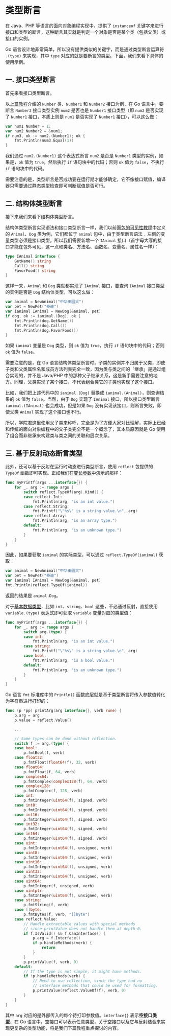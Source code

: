 # 类型断言

在 Java、PHP 等语言的面向对象编程实现中，提供了 `instanceof` 关键字来进行接口和类型的断言，这种断言其实就是判定一个对象是否是某个类（包括父类）或接口的实例。

Go 语言设计地非常简单，所以没有提供类似的关键字，而是通过类型断言运算符 `.(type)` 来实现，其中 `type` 对应的就是要断言的类型。下面，我们来看下具体的使用示例。

## 一. 接口类型断言

首先来看接口类型断言。

以[上篇教程](./_26接口赋值.md)介绍的 `Number` 类、`Number1` 和 `Number2` 接口为例，在 Go 语言中，要断言 `Number2` 接口类型实例 `num2` 是否也是 `Number1` 接口类型（即 `num2` 是否实现了 `Number1` 接口，本质上则是 `num1` 是否实现了 `Number1` 接口），可以这么做：

```go
var num1 Number = 1;
var num2 Number2 = &num1;
if num3, ok := num2.(Number1); ok {
    fmt.Println(num3.Equal(1))
}
```

我们通过 `num2.(Number1)` 这个表达式断言 `num2` 是否是 `Number1` 类型的实例，如果是，`ok` 值为 `true`，然后执行 `if` 语句块中的代码；否则 `ok` 值为 `false`，不执行 `if` 语句块中的代码。

需要注意的是，类型断言是否成功要在运行期才能够确定，它不像接口赋值，编译器只需要通过静态类型检查即可判断赋值是否可行。

## 二. 结构体类型断言

接下来我们来看下结构体类型断言。

结构体类型断言实现语法和接口类型断言一样，我们以前面[包的可见性教程](https://geekr.dev/posts/go-class-props-methods-visibility)中定义的 `Animal`、`Dog` 类为例，它们都位于 `animal` 包中，由于类型断言语法 `.` 左侧的变量类型必须是接口类型，所以我们需要新增一个 `IAnimal` 接口（首字母大写的接口才能在包外可见，这一点和类名、方法名、函数名、变量名、属性名一样）：

```go
type IAnimal interface {
    GetName() string
    Call() string
    FavorFood() string
}
```

这样一来，`Animal` 和 `Dog` 类就都实现了 `IAnimal` 接口，要查询 `IAnimal` 接口类型的实例是否是 `Dog` 结构体类型，可以这么做：

```go
var animal = NewAnimal("中华田园犬")
var pet = NewPet("泰迪")
var ianimal IAnimal = NewDog(&animal, pet)
if dog, ok := ianimal.(Dog); ok {
    fmt.Println(dog.GetName())
    fmt.Println(dog.Call())
    fmt.Println(dog.FavorFood())
}
```

如果 `ianimal` 变量是 `Dog` 类型，则 `ok` 值为 `true`，执行 `if` 语句块中的代码；否则 `ok` 值为 `false`。

需要注意的是，在 Go 语言结构体类型断言时，子类的实例并不归属于父类，即使子类和父类属性名和成员方法列表完全一致，因为类与类之间的「继承」是通过组合实现的，并不是 Java/PHP 中的那种父子继承关系，这是新手需要注意的地方。同理，父类实现了某个接口，不代表组合类它的子类也实现了这个接口。

比如，我们把上述代码中的 `ianimal.(Dog)` 替换成 `ianimal.(Animal)`，则查询结果的 `ok` 值为 `false`。当然，由于 `Dog` 实现了 `IAnimal` 接口，所以接口类型断言 `ianimal.(IAnimal)` 也会成功，但是如果 `Dog` 没有实现该接口，则断言失败，即使父类 `Animal` 实现了这个接口也不行。

所以，学院君这里使用父子类来称呼，完全是为了方便大家对比理解，实际上已经和传统的面向对象编程中的父子类完全不是一个概念了，其本质原因就是 Go 使用了组合而非继承来构建类与类之间的关联和层次关系。

## 三. 基于反射动态断言类型

此外，还可以基于反射在运行时动态进行类型断言，使用 `reflect` 包提供的 `TypeOf` 函数即可实现。正如我们在[变长参数](https://geekr.dev/posts/go-func-params-and-return-values#toc-6)中演示的那样：

```go
func myPrintf(args ...interface{}) {
    for _, arg := range args {
        switch reflect.TypeOf(arg).Kind() {
        case reflect.Int:
            fmt.Println(arg, "is an int value.")
        case reflect.String:
            fmt.Printf("\"%s\" is a string value.\n", arg)
        case reflect.Array:
            fmt.Println(arg, "is an array type.")
        default:
            fmt.Println(arg, "is an unknown type.")
        }
    }
}
```

因此，如果要获取 `ianimal` 的实际类型，可以通过 `reflect.TypeOf(ianimal)` 获取：

```go
var animal = NewAnimal("中华田园犬")
var pet = NewPet("泰迪")
var ianimal IAnimal = NewDog(&animal, pet)
fmt.Println(reflect.TypeOf(ianimal))
```

返回的结果是 `animal.Dog`。

对于[基本数据类型](https://geekr.dev/posts/go-data-types#toc-1)，比如 `int`、`string`、`bool` 这些，不必通过反射，直接使用 `variable.(type)` 表达式即可获取 `variable` 变量对应的类型值：

```go
func myPrintf(args ...interface{}) {
    for _, arg := range args {
        switch arg.(type) {
        case int:
            fmt.Println(arg, "is an int value.")
        case string:
            fmt.Printf("\"%s\" is a string value.\n", arg)
        case bool:
            fmt.Println(arg, "is a bool value.")
        default:
            fmt.Println(arg, "is an unknown type.")
        }
    }
}
```

Go 语言 `fmt` 标准库中的 `Println()` 函数底层就是基于类型断言将传入参数值转化为字符串进行打印的：

```go
func (p *pp) printArg(arg interface{}, verb rune) {
    p.arg = arg
    p.value = reflect.Value{}

    ...

    // Some types can be done without reflection.
    switch f := arg.(type) {
    case bool:
        p.fmtBool(f, verb)
    case float32:
        p.fmtFloat(float64(f), 32, verb)
    case float64:
        p.fmtFloat(f, 64, verb)
    case complex64:
        p.fmtComplex(complex128(f), 64, verb)
    case complex128:
        p.fmtComplex(f, 128, verb)
    case int:
        p.fmtInteger(uint64(f), signed, verb)
    case int8:
        p.fmtInteger(uint64(f), signed, verb)
    case int16:
        p.fmtInteger(uint64(f), signed, verb)
    case int32:
        p.fmtInteger(uint64(f), signed, verb)
    case int64:
        p.fmtInteger(uint64(f), signed, verb)
    case uint:
        p.fmtInteger(uint64(f), unsigned, verb)
    case uint8:
        p.fmtInteger(uint64(f), unsigned, verb)
    case uint16:
        p.fmtInteger(uint64(f), unsigned, verb)
    case uint32:
        p.fmtInteger(uint64(f), unsigned, verb)
    case uint64:
        p.fmtInteger(f, unsigned, verb)
    case uintptr:
        p.fmtInteger(uint64(f), unsigned, verb)
    case string:
        p.fmtString(f, verb)
    case []byte:
        p.fmtBytes(f, verb, "[]byte")
    case reflect.Value:
        // Handle extractable values with special methods
        // since printValue does not handle them at depth 0.
        if f.IsValid() && f.CanInterface() {
            p.arg = f.Interface()
            if p.handleMethods(verb) {
                return
            }
        }
        p.printValue(f, verb, 0)
    default:
        // If the type is not simple, it might have methods.
        if !p.handleMethods(verb) {
            // Need to use reflection, since the type had no
            // interface methods that could be used for formatting.
            p.printValue(reflect.ValueOf(f), verb, 0)
        }
    }
}
```

其中 `arg` 对应的是外部传入的每个待打印参数值。`interface{}` 表示**空接口类型**，在 Go 语言中，空接口可以表示任意类型，关于空接口以及它与反射结合来实现更复杂的类型功能，将是我们下篇教程重点探讨的内容。